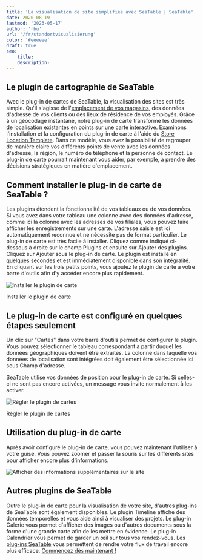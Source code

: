 ```yaml
---
title: 'La visualisation de site simplifiée avec SeaTable | SeaTable'
date: 2020-08-19
lastmod: '2023-05-17'
author: 'rbu'
url: '/fr/standortvisualisierung'
color: '#eeeeee'
draft: true
seo:
    title:
    description:
---
```


## Le plugin de cartographie de SeaTable

Avec le plug-in de cartes de SeaTable, la visualisation des sites est très simple. Qu'il s'agisse de l'[emplacement de vos magasins](https://seatable.io/fr/modele/d6nlvef8ram9wwbkjhziwa/), des données d'adresse de vos clients ou des lieux de résidence de vos employés. Grâce à un géocodage instantané, notre plug-in de carte transforme les données de localisation existantes en points sur une carte interactive. Examinons l'installation et la configuration du plug-in de carte à l'aide du [Store Location Template](https://seatable.io/fr/modele/d6nlvef8ram9wwbkjhziwa/). Dans ce modèle, vous avez la possibilité de regrouper de manière claire vos différents points de vente avec les données d'adresse, la région, le numéro de téléphone et la personne de contact. Le plug-in de carte pourrait maintenant vous aider, par exemple, à prendre des décisions stratégiques en matière d'emplacement.

## Comment installer le plug-in de carte de SeaTable ?

Les plugins étendent la fonctionnalité de vos tableaux ou de vos données. Si vous avez dans votre tableau une colonne avec des données d'adresse, comme ici la colonne avec les adresses de vos filiales, vous pouvez faire afficher les enregistrements sur une carte. L'adresse saisie est ici automatiquement reconnue et ne nécessite pas de format particulier. Le plug-in de carte est très facile à installer. Cliquez comme indiqué ci-dessous à droite sur le champ Plugins et ensuite sur Ajouter des plugins. Cliquez sur Ajouter sous le plug-in de carte. Le plugin est installé en quelques secondes et est immédiatement disponible dans son intégralité. En cliquant sur les trois petits points, vous ajoutez le plugin de carte à votre barre d'outils afin d'y accéder encore plus rapidement.

![Installer le plugin de carte](https://seatable.io/wp-content/uploads/2020/08/Karten-Plugin-Installieren.gif)

Installer le plugin de carte

## Le plug-in de carte est configuré en quelques étapes seulement

Un clic sur "Cartes" dans votre barre d'outils permet de configurer le plugin. Vous pouvez sélectionner le tableau correspondant à partir duquel les données géographiques doivent être extraites. La colonne dans laquelle vos données de localisation sont intégrées doit également être sélectionnée ici sous Champ d'adresse.

SeaTable utilise vos données de position pour le plug-in de carte. Si celles-ci ne sont pas encore activées, un message vous invite normalement à les activer.

![Régler le plugin de cartes](https://seatable.io/wp-content/uploads/2020/08/Karten-Plugin-Einstellen.gif)

Régler le plugin de cartes

## Utilisation du plug-in de carte

Après avoir configuré le plug-in de carte, vous pouvez maintenant l'utiliser à votre guise. Vous pouvez zoomer et passer la souris sur les différents sites pour afficher encore plus d'informations.

![Afficher des informations supplémentaires sur le site](https://seatable.de/wp-content/uploads/2020/08/Bildschirmfoto-2020-08-03-um-11.43.44.png)

## Autres plugins de SeaTable

Outre le plug-in de carte pour la visualisation de votre site, d'autres plug-ins de SeaTable sont également disponibles. Le plugin Timeline affiche des données temporelles et vous aide ainsi à visualiser des projets. Le plug-in Galerie vous permet d'afficher des images ou d'autres documents sous la forme d'une grande carte afin de les mettre en évidence. Le plug-in Calendrier vous permet de garder un œil sur tous vos rendez-vous. Les [plug-ins SeaTable](https://seatable.io/fr/seatable-plugins/) vous permettent de rendre votre flux de travail encore plus efficace. [Commencez dès maintenant !](https://seatable.io/fr/enregistrement/)
